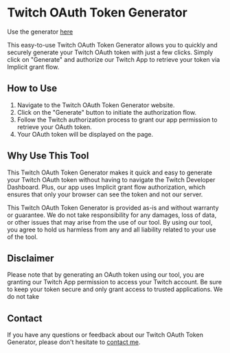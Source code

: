 # Twitch OAuth Token Generator

Use the generator [here](https://twitch.gnh.dev)

This easy-to-use Twitch OAuth Token Generator allows you to quickly and securely generate your Twitch OAuth token with just a few clicks. Simply click on "Generate" and authorize our Twitch App to retrieve your token via Implicit grant flow.

## How to Use

1. Navigate to the Twitch OAuth Token Generator website.
2. Click on the "Generate" button to initiate the authorization flow.
3. Follow the Twitch authorization process to grant our app permission to retrieve your OAuth token.
4. Your OAuth token will be displayed on the page.

## Why Use This Tool

This Twitch OAuth Token Generator makes it quick and easy to generate your Twitch OAuth token without having to navigate the Twitch Developer Dashboard. Plus, our app uses Implicit grant flow authorization, which ensures that only your browser can see the token and not our server.

This Twitch OAuth Token Generator is provided as-is and without warranty or guarantee. We do not take responsibility for any damages, loss of data, or other issues that may arise from the use of our tool. By using our tool, you agree to hold us harmless from any and all liability related to your use of the tool.

## Disclaimer

Please note that by generating an OAuth token using our tool, you are granting our Twitch App permission to access your Twitch account. Be sure to keep your token secure and only grant access to trusted applications. We do not take

## Contact

If you have any questions or feedback about our Twitch OAuth Token Generator, please don't hesitate to [contact me](mailto:admin@gnh.dev).
